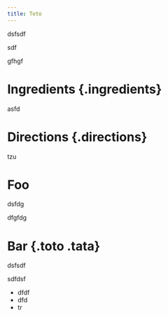 ```yaml
---
title: Toto
---
```


dsfsdf

sdf

gfhgf

# Ingredients {.ingredients}

asfd

# Directions {.directions}

tzu

# Foo

dsfdg

dfgfdg

# Bar {.toto .tata}

dsfsdf

sdfdsf

* dfdf
* dfd
* tr
